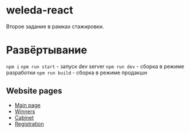 # weleda-react

Второе задание в рамках стажировки.

# Развёртывание
`npm i`
`npm run start` - запуск dev server
`npm run dev` - сборка в режиме разработки
`npm run build` - сборка в режиме продакшн

## Website pages
+ [Main page](https://ftigran.github.io/weleda-react/#/)
+ [Winners](https://ftigran.github.io/weleda-react/#/Winners)
+ [Cabinet](https://ftigran.github.io/weleda-react/#/cabinet)
+ [Registration](https://ftigran.github.io/weleda-react/#/reg)
